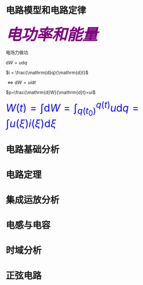 # 电路模型和电路定律

<font color='purple' size=15 face='最深的夜里最温柔'>***电功率和能量***</font>

电场力做功

$\mathrm{d}W = u \mathrm{d}q$

$i = \frac{\mathrm{d}q}{\mathrm{d}t}$

$\Longleftrightarrow \mathrm{d}W = u i\mathrm{d}t$

$p=\frac{\mathrm{d}W}{\mathrm{d}t}=ui$

<font color='blue' size=6>$W(t)=\int\mathrm{d}W=\int_{q(t_0)}^{q(t)}u\mathrm{d}q=\int u(\xi)i(\xi)\mathrm{d}\xi$</font>



# 电路基础分析



# 电路定理

#  集成运放分析

# 电感与电容

# 时域分析

# 正弦电路

